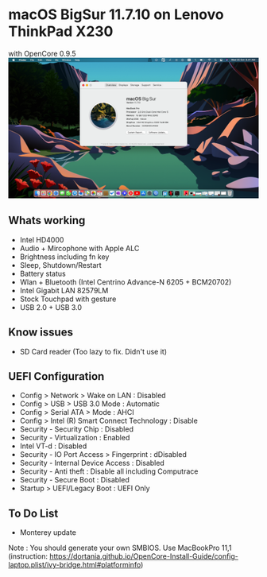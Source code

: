 # macOS BigSur 11.7.10 on Lenovo ThinkPad X230
  with OpenCore 0.9.5
  ![picture](https://github.com/agensosis/thinkpad-x230-macOS/blob/main/capture.png)
##  Whats working
 - Intel HD4000
 - Audio + Mircophone with Apple ALC
 - Brightness including fn key
 - Sleep, Shutdown/Restart
 - Battery status
 - Wlan + Bluetooth (Intel Centrino Advance-N 6205 + BCM20702)
 - Intel Gigabit LAN 82579LM
 - Stock Touchpad with gesture
 - USB 2.0 + USB 3.0
## Know issues
 - SD Card reader (Too lazy to fix. Didn't use it)

## UEFI Configuration
 - Config > Network > Wake on LAN : Disabled
 - Config > USB > USB 3.0 Mode : Automatic
 - Config > Serial ATA > Mode : AHCI
 - Config > Intel (R) Smart Connect Technology : Disable
 - Security - Security Chip : Disabled
 - Security - Virtualization : Enabled
 - Intel VT-d : Disabled
 - Security - IO Port Access > Fingerprint : dDisabled
 - Security - Internal Device Access : Disabled
 - Security - Anti theft : Disable all including Computrace
 - Security - Secure Boot : Disabled
 - Startup > UEFI/Legacy Boot : UEFI Only

## To Do List
 - Monterey update

Note : You should generate your own SMBIOS. Use MacBookPro 11,1 (instruction: https://dortania.github.io/OpenCore-Install-Guide/config-laptop.plist/ivy-bridge.html#platforminfo)
